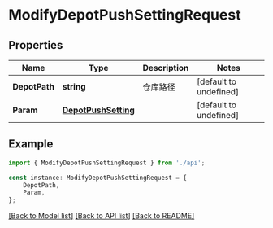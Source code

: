 # ModifyDepotPushSettingRequest


## Properties

Name | Type | Description | Notes
------------ | ------------- | ------------- | -------------
**DepotPath** | **string** | 仓库路径 | [default to undefined]
**Param** | [**DepotPushSetting**](DepotPushSetting.md) |  | [default to undefined]

## Example

```typescript
import { ModifyDepotPushSettingRequest } from './api';

const instance: ModifyDepotPushSettingRequest = {
    DepotPath,
    Param,
};
```

[[Back to Model list]](../README.md#documentation-for-models) [[Back to API list]](../README.md#documentation-for-api-endpoints) [[Back to README]](../README.md)
